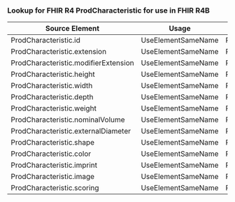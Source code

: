 ### Lookup for FHIR R4 ProdCharacteristic for use in FHIR R4B

| Source Element | Usage | Target |
| -------------- | ----- | ------ |
| ProdCharacteristic.id | UseElementSameName | ProdCharacteristic.id |
| ProdCharacteristic.extension | UseElementSameName | ProdCharacteristic.extension |
| ProdCharacteristic.modifierExtension | UseElementSameName | ProdCharacteristic.modifierExtension |
| ProdCharacteristic.height | UseElementSameName | ProdCharacteristic.height |
| ProdCharacteristic.width | UseElementSameName | ProdCharacteristic.width |
| ProdCharacteristic.depth | UseElementSameName | ProdCharacteristic.depth |
| ProdCharacteristic.weight | UseElementSameName | ProdCharacteristic.weight |
| ProdCharacteristic.nominalVolume | UseElementSameName | ProdCharacteristic.nominalVolume |
| ProdCharacteristic.externalDiameter | UseElementSameName | ProdCharacteristic.externalDiameter |
| ProdCharacteristic.shape | UseElementSameName | ProdCharacteristic.shape |
| ProdCharacteristic.color | UseElementSameName | ProdCharacteristic.color |
| ProdCharacteristic.imprint | UseElementSameName | ProdCharacteristic.imprint |
| ProdCharacteristic.image | UseElementSameName | ProdCharacteristic.image |
| ProdCharacteristic.scoring | UseElementSameName | ProdCharacteristic.scoring |

